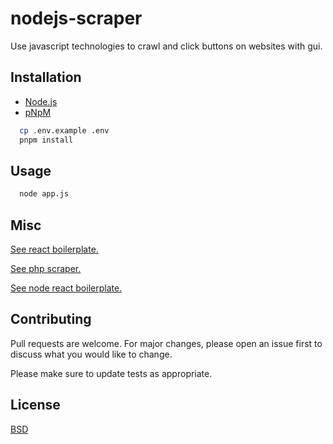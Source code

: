 # nodejs-scraper

Use javascript technologies to crawl and click buttons on websites with gui.

## Installation

* [Node.js](https://nodejs.org/en/)
* [pNpM](https://pnpm.io/)

```bash
  cp .env.example .env
  pnpm install
```

## Usage

```bash
  node app.js
```

## Misc

[See react boilerplate.](https://github.com/kkamara/react-boilerplate)

[See php scraper.](https://github.com/kkamara/php-scraper)

[See node react boilerplate.](https://github.com/kkamara/node-react-boilerplate)

## Contributing
Pull requests are welcome. For major changes, please open an issue first to discuss what you would like to change.

Please make sure to update tests as appropriate.

## License
[BSD](https://opensource.org/licenses/BSD-3-Clause)

